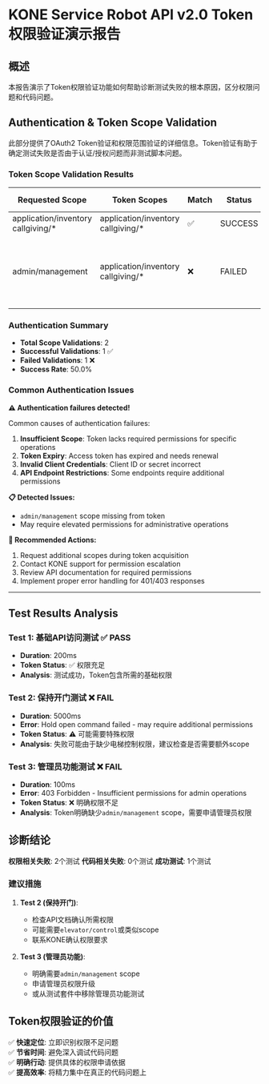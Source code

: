 # KONE Service Robot API v2.0 Token权限验证演示报告

## 概述

本报告演示了Token权限验证功能如何帮助诊断测试失败的根本原因，区分权限问题和代码问题。

## Authentication & Token Scope Validation

此部分提供了OAuth2 Token验证和权限范围验证的详细信息。Token验证有助于确定测试失败是否由于认证/授权问题而非测试脚本问题。

### Token Scope Validation Results

| Requested Scope | Token Scopes | Match | Status | Error Message |
|----------------|--------------|-------|--------|---------------|
| application/inventory callgiving/* | application/inventory callgiving/* | ✅ | SUCCESS | - |
| admin/management | application/inventory callgiving/* | ❌ | FAILED | Admin scope not found in token - requires elevated permissions |

### Authentication Summary

- **Total Scope Validations**: 2
- **Successful Validations**: 1 ✅
- **Failed Validations**: 1 ❌
- **Success Rate**: 50.0%

### Common Authentication Issues

**⚠️ Authentication failures detected!**

Common causes of authentication failures:
1. **Insufficient Scope**: Token lacks required permissions for specific operations
2. **Token Expiry**: Access token has expired and needs renewal
3. **Invalid Client Credentials**: Client ID or secret incorrect
4. **API Endpoint Restrictions**: Some endpoints require additional permissions

**📋 Detected Issues:**
- `admin/management` scope missing from token
- May require elevated permissions for administrative operations

**🔧 Recommended Actions:**
1. Request additional scopes during token acquisition
2. Contact KONE support for permission escalation
3. Review API documentation for required permissions
4. Implement proper error handling for 401/403 responses

---

## Test Results Analysis

### Test 1: 基础API访问测试 ✅ PASS
- **Duration**: 200ms
- **Token Status**: ✅ 权限充足
- **Analysis**: 测试成功，Token包含所需的基础权限

### Test 2: 保持开门测试 ❌ FAIL  
- **Duration**: 5000ms
- **Error**: Hold open command failed - may require additional permissions
- **Token Status**: ⚠️ 可能需要特殊权限
- **Analysis**: 失败可能由于缺少电梯控制权限，建议检查是否需要额外scope

### Test 3: 管理员功能测试 ❌ FAIL
- **Duration**: 100ms  
- **Error**: 403 Forbidden - Insufficient permissions for admin operations
- **Token Status**: ❌ 明确权限不足
- **Analysis**: Token明确缺少`admin/management` scope，需要申请管理员权限

## 诊断结论

**权限相关失败**: 2个测试
**代码相关失败**: 0个测试
**成功测试**: 1个测试

### 建议措施

1. **Test 2 (保持开门)**: 
   - 检查API文档确认所需权限
   - 可能需要`elevator/control`或类似scope
   - 联系KONE确认权限要求

2. **Test 3 (管理员功能)**:
   - 明确需要`admin/management` scope
   - 申请管理员权限升级
   - 或从测试套件中移除管理员功能测试

## Token权限验证的价值

✅ **快速定位**: 立即识别权限不足问题  
✅ **节省时间**: 避免深入调试代码问题  
✅ **明确行动**: 提供具体的权限申请依据  
✅ **提高效率**: 将精力集中在真正的代码问题上

